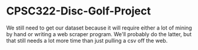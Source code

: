 # CPSC322-Disc-Golf-Project

We still need to get our dataset because it will require either a lot of mining by hand or writing a web scraper program. We'll probably do the latter, but that still needs a lot more time than just pulling a csv off the web.
